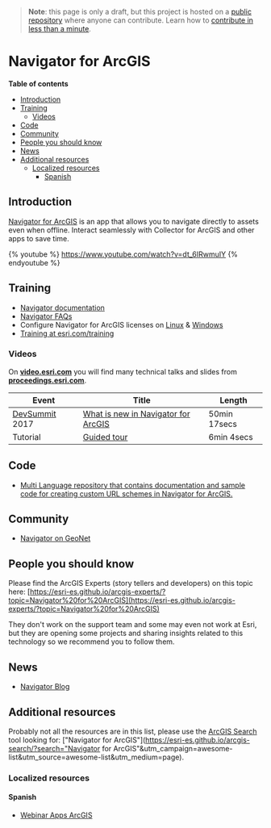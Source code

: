 > **Note**: this page is only a draft, but this project is hosted on a [public repository](https://github.com/hhkaos/awesome-arcgis) where anyone can contribute. Learn how to [contribute in less than a minute](https://github.com/hhkaos/awesome-arcgis/blob/master/CONTRIBUTING.md#contributions).

# Navigator for ArcGIS

<!-- START doctoc generated TOC please keep comment here to allow auto update -->
<!-- DON'T EDIT THIS SECTION, INSTEAD RE-RUN doctoc TO UPDATE -->
**Table of contents**

- [Introduction](#introduction)
- [Training](#training)
  - [Videos](#videos)
- [Code](#code)
- [Community](#community)
- [People you should know](#people-you-should-know)
- [News](#news)
- [Additional resources](#additional-resources)
  - [Localized resources](#localized-resources)
    - [Spanish](#spanish)

<!-- END doctoc generated TOC please keep comment here to allow auto update -->

## Introduction

[Navigator for ArcGIS](http://www.esri.com/products/navigator) is an app that allows you to navigate directly to assets even when offline. Interact seamlessly with Collector for ArcGIS and other apps to save time.

{% youtube %} https://www.youtube.com/watch?v=dt_6IRwmuIY {% endyoutube %}

## Training

* [Navigator documentation](http://doc.arcgis.com/en/navigator/)
* [Navigator FAQs](http://doc.arcgis.com/en/navigator/iphone/navigate/faqs.htm)
* Configure Navigator for ArcGIS licenses on [Linux](http://enterprise.arcgis.com/en/portal/latest/administer/linux/configure-navigator-for-arcgis-licenses.htm) & [Windows](http://enterprise.arcgis.com/en/portal/latest/administer/windows/configure-navigator-for-arcgis-licenses.htm)
* [Training at esri.com/training](http://www.esri.com/training/Bookmark/Bkk9_4sSb)

### Videos

On [**video.esri.com**](http://www.esri.com/videos/search?q=navigator#?sortby=recent&channels=esri,ArcGIS,Industries,ArcGIS,esri) you will find many technical talks and slides from [**proceedings.esri.com**](https://www.google.es/webhp?ie=UTF-8#q=site%3Aproceedings.esri.com%20navigator).

|Event|Title|Length|
|---|---|---|
|[DevSummit](http://www.esri.com/events/devsummit) 2017|[What is new in Navigator for ArcGIS](https://www.youtube.com/watch?v=oeEsy1UvcfM)|50min 17secs
|Tutorial|[Guided tour](http://video.arcgis.com/iframe/4633/000000/width/960/1)|6min 4secs

## Code

* [Multi Language repository that contains documentation and sample code for creating custom URL schemes in Navigator for ArcGIS.](https://github.com/Esri/navigator-integration)

## Community

* [Navigator on GeoNet](https://community.esri.com/groups/navigator)

## People you should know

Please find the ArcGIS Experts (story tellers and developers) on this topic here: [https://esri-es.github.io/arcgis-experts/?topic=Navigator%20for%20ArcGIS](https://esri-es.github.io/arcgis-experts/?topic=Navigator%20for%20ArcGIS)

They don't work on the support team and some may even not work at Esri,
but they are opening some projects and sharing insights related to this
technology so we recommend you to follow them.

## News

* [Navigator Blog](https://blogs.esri.com/esri/arcgis/tag/navigator/)

## Additional resources

Probably not all the resources are in this list, please use the [ArcGIS Search](https://esri-es.github.io/arcgis-search/) tool looking for: ["Navigator for ArcGIS"](https://esri-es.github.io/arcgis-search/?search="Navigator for ArcGIS"&utm_campaign=awesome-list&utm_source=awesome-list&utm_medium=page).

### Localized resources

#### Spanish

* [Webinar Apps ArcGIS](https://www.youtube.com/watch?v=EGUsNCs2g6c)
